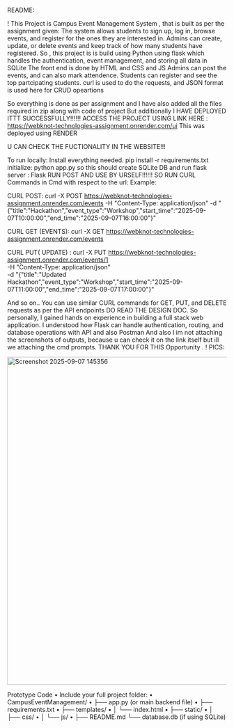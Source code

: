 README:

!
This Project is Campus Event Management System , that is built as per the assignment given:
The system allows students to sign up, log in, browse events, and register for the ones they are interested in. Admins can create, update, or delete events and keep track of how many students have registered.
So , this project is is build using Python using flask which handles the authentication, event management, and storing all data in SQLite
The front end is done by HTML and CSS and JS
Admins can post the events, and can also mark attendence.
Students can register and see the top partcipating students.
curl is used to do the requests, 
and JSON format is used here for
CRUD opeartions 

So everything is done as per assignment and I have also added all the files required in zip along with code of project
But additionally I HAVE DEPLOYED ITTT SUCCESSFULLY!!!!!!
ACCESS THE PROJECT USING LINK HERE :
https://webknot-technologies-assignment.onrender.com/ui 
This was deployed using RENDER

U CAN CHECK THE FUCTIONALITY IN THE WEBSITE!!!

To run locally:
Install everything needed.
pip install -r requirements.txt
initialize: python app.py
so this should create SQLite DB
and run flask server : Flask RUN
POST AND USE BY URSELF!!!!!!
SO RUN CURL Commands in Cmd with respect to the url:
Example:

CURL POST:  curl -X POST https://webknot-technologies-assignment.onrender.com/events -H "Content-Type: application/json" -d "{\"title\":\"Hackathon\",\"event_type\":\"Workshop\",\"start_time\":\"2025-09-07T10:00:00\",\"end_time\":\"2025-09-07T16:00:00\"}"

CURL GET (EVENTS): curl -X GET https://webknot-technologies-assignment.onrender.com/events


CURL PUT( UPDATE) : curl -X PUT https://webknot-technologies-assignment.onrender.com/events/1 \
-H "Content-Type: application/json" \
-d "{\"title\":\"Updated Hackathon\",\"event_type\":\"Workshop\",\"start_time\":\"2025-09-07T11:00:00\",\"end_time\":\"2025-09-07T17:00:00\"}"


And so on.. You can use similar CURL commands for GET, PUT, and DELETE requests as per the API endpoints
DO READ THE DESIGN DOC.
So personally,
I gained hands on experience in building a full stack web application. I understood how Flask can handle authentication, routing, and database operations with API and also Postman
And also I im not attaching the screenshots of outputs, because u can check it on the link itself
but ill we attaching the cmd prompts.
THANK YOU FOR THIS Opportunity .
!
PICS:

<img width="1919" height="754" alt="Screenshot 2025-09-07 145356" src="https://github.com/user-attachments/assets/900c93c1-35cf-4753-82bb-3c6c127e1ed9" />

Prototype Code
•	Include your full project folder:
•	CampusEventManagement/
•	├── app.py (or main backend file)
•	├── requirements.txt
•	├── templates/
•	│   └── index.html
•	├── static/
•	│   ├── css/
•	│   └── js/
•	├── README.md
└── database.db (if using SQLite)
